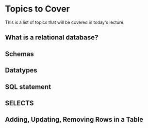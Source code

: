 # Topics to Cover

This is a list of topics that will be covered in today's lecture.

## What is a relational database? 

## Schemas 

## Datatypes

## SQL statement 

## SELECTS

## Adding, Updating, Removing Rows in a Table
